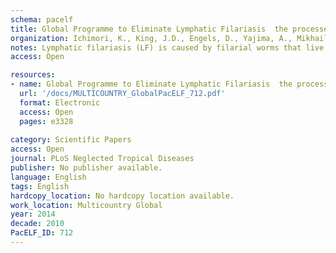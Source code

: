 ```yaml
---
schema: pacelf
title: Global Programme to Eliminate Lymphatic Filariasis  the processes underlying programme success
organization: Ichimori, K., King, J.D., Engels, D., Yajima, A., Mikhailov, A., Lammie, P., Ottesen, E.A.
notes: Lymphatic filariasis (LF) is caused by filarial worms that live in the lymphatic system and commonly lead to lymphoedema, elephantiasis, and hydrocele. LF is recognized as endemic in 73 countries and territories; an estimated 1.39 billion (thousand million) people live in areas where filariasis has been endemic and is now targeted for treatment  1 . Global momentum to eliminate LF has developed over the past 15 years as a result not only of research demonstrating the value of single-dose treatment strategies and point-of-care diagnostic tools, but also of both the generous donations of medicines from the following committed pharmaceutical companies  GlaxoSmithKline (albendazole), Merck (ivermectin), and Eisai (diethylcarbamazine; DEC), and the essential financial support for programme implementation from the donor community  2 . During 2011, more than 50 countries carried out LF elimination programmes, and more than 500 million people received mass treatment  1 . A principal reason for the programme's dramatic expansion and success to date has been the galvanizing of efforts of all key partners around a common policy framework created and coordinated through the World Health Organization's Global Programme to Eliminate Lymphatic Filariasis (GPELF). This report, rather than highlighting the very considerable contributions of each individual partner or even chronicling most of the specific achievements of the GPELF, instead focuses on the details of the underlying processes themselves and their importance in determining programme success.
access: Open

resources:
- name: Global Programme to Eliminate Lymphatic Filariasis  the processes underlying programme success
  url: '/docs/MULTICOUNTRY_GlobalPacELF_712.pdf'
  format: Electronic
  access: Open
  pages: e3328
 
category: Scientific Papers
access: Open
journal: PLoS Neglected Tropical Diseases
publisher: No publisher available. 
language: English 
tags: English 
hardcopy_location: No hardcopy location available.
work_location: Multicountry Global
year: 2014
decade: 2010
PacELF_ID: 712
---
```


